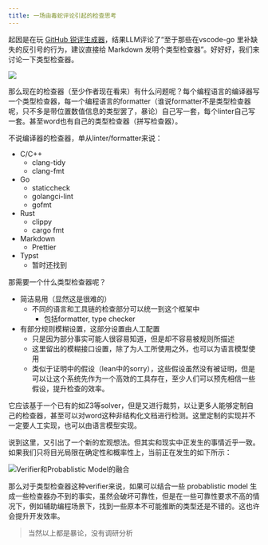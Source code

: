 ```yaml
---
title: 一场由毒蛇评论引起的检查思考
---
```


起因是在玩 [GitHub 锐评生成器](https://github.com/BingyanStudio/github-analyzer)，结果LLM评论了“至于那些在vscode-go 里补缺失的反引号的行为，建议直接给 Markdown 发明个类型检查器”。好好好，我们来讨论一下类型检查器。

![](/images/毒蛇评论.png)

<!-- more -->

那么现在的检查器（至少作者现在看来）有什么问题呢？每个编程语言的编译器写一个类型检查器，每一个编程语言的formatter（谁说formatter不是类型检查器呢，只不多是带位置数值信息的类型罢了，暴论）自己写一套，每个linter自己写一套。甚至word也有自己的类型检查器（拼写检查器）。

不说编译器的检查器，单从linter/formatter来说：

- C/C++
  - clang-tidy
  - clang-fmt
- Go
  - staticcheck
  - golangci-lint
  - gofmt
- Rust
  - clippy
  - cargo fmt
- Markdown
  - Prettier
- Typst
  - 暂时还找到

那需要一个什么类型检查器呢？

- 简洁易用（显然这是很难的）
  - 不同的语言和工具链的检查部分可以统一到这个框架中
    - 包括formatter, type checker
- 有部分规则模糊设置，这部分设置由人工配置
  - 只是因为部分事实可能人很容易知道，但是却不容易被规则所描述
  - 这里留出的模糊接口设置，除了为人工所使用之外，也可以为语言模型使用
  - 类似于证明中的假设（lean中的sorry），这些假设虽然没有被证明，但是可以让这个系统先作为一个高效的工具存在，至少人们可以预先相信一些假设，提升检查的效率。

它应该基于一个已有的如Z3等solver，但是又进行裁剪，以让更多人能够定制自己的检查器，甚至可以对word这种非结构化文档进行检测。这里定制的实现并不一定要人工实现，也可以由语言模型实现。

说到这里，又引出了一个新的宏观想法。但其实和现实中正发生的事情近乎一致。如果我们只将目光局限在确定性和概率性上，当前正在发生的如下所示：

![Verifier和Probablistic Model的融合](/images/fuse.png)

那么对于类型检查器这种verifier来说，如果可以结合一些 probablistic model 生成一些检查器办不到的事实，虽然会破坏可靠性，但是在一些可靠性要求不高的情况下，例如辅助编程场景下，找到一些原本不可能推断的类型还是不错的。这也许会提升开发效率。

> 当然以上都是暴论，没有调研分析

